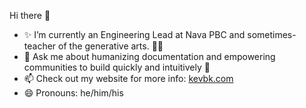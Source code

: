 Hi there 👋

- ✨ I’m currently an Engineering Lead at Nava PBC and sometimes-teacher of the generative arts. 👩‍🎨
- 💬 Ask me about humanizing documentation and empowering communities to build quickly and intuitively 💪  
- 📫 Check out my website for more info: [kevbk.com](http://kevbk.com)
- 😄 Pronouns: he/him/his
